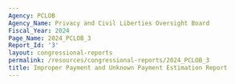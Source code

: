 ```yaml
---
Agency: PCLOB
Agency_Name: Privacy and Civil Liberties Oversight Board
Fiscal_Year: 2024
Page_Name: 2024_PCLOB_3
Report_Id: '3'
layout: congressional-reports
permalink: /resources/congressional-reports/2024_PCLOB_3
title: Improper Payment and Unknown Payment Estimation Report
---
```

